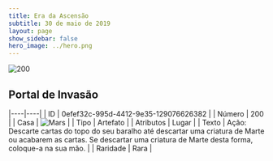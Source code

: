 ```yaml
---
title: Era da Ascensão
subtitle: 30 de maio de 2019
layout: page
show_sidebar: false
hero_image: ../hero.png
---
```


![200](https://cdn.keyforgegame.com/media/card_front/pt/435_200_CMC6PGCJCCV4_pt.png)

## Portal de Invasão

|----|----|
| ID | 0efef32c-995d-4412-9e35-129076626382 |
| Número | 200 |
| Casa | ![Mars](https://archonarcana.com/images/thumb/d/de/Mars.png/22px-Mars.png "Marte") |
| Tipo | Artefato |
| Atributos | Lugar |
| Texto | Ação: Descarte cartas do topo do seu baralho até descartar uma criatura de Marte ou acabarem as cartas. Se descartar uma criatura de Marte desta forma, coloque-a na sua mão. |
| Raridade | Rara |
